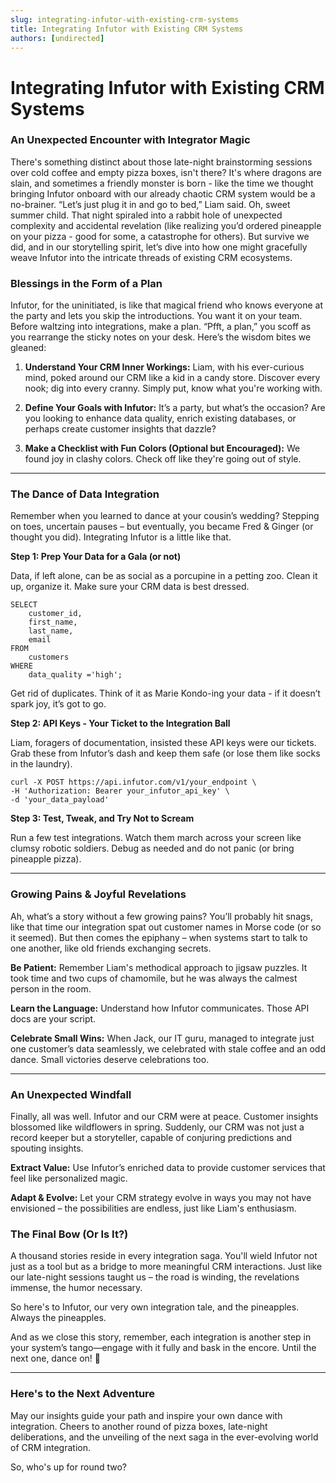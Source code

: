 ```yaml
---
slug: integrating-infutor-with-existing-crm-systems
title: Integrating Infutor with Existing CRM Systems
authors: [undirected]
---
```



# Integrating Infutor with Existing CRM Systems

### An Unexpected Encounter with Integrator Magic

There's something distinct about those late-night brainstorming sessions over cold coffee and empty pizza boxes, isn't there? It's where dragons are slain, and sometimes a friendly monster is born - like the time we thought bringing Infutor onboard with our already chaotic CRM system would be a no-brainer. “Let’s just plug it in and go to bed,” Liam said. Oh, sweet summer child. That night spiraled into a rabbit hole of unexpected complexity and accidental revelation (like realizing you’d ordered pineapple on your pizza - good for some, a catastrophe for others). But survive we did, and in our storytelling spirit, let’s dive into how one might gracefully weave Infutor into the intricate threads of existing CRM ecosystems.

### Blessings in the Form of a Plan

Infutor, for the uninitiated, is like that magical friend who knows everyone at the party and lets you skip the introductions. You want it on your team. Before waltzing into integrations, make a plan. “Pfft, a plan,” you scoff as you rearrange the sticky notes on your desk. Here’s the wisdom bites we gleaned:

1. **Understand Your CRM Inner Workings:** Liam, with his ever-curious mind, poked around our CRM like a kid in a candy store. Discover every nook; dig into every cranny. Simply put, know what you're working with.

2. **Define Your Goals with Infutor:** It’s a party, but what’s the occasion? Are you looking to enhance data quality, enrich existing databases, or perhaps create customer insights that dazzle?

3. **Make a Checklist with Fun Colors (Optional but Encouraged):** We found joy in clashy colors. Check off like they're going out of style.

---

### The Dance of Data Integration

Remember when you learned to dance at your cousin’s wedding? Stepping on toes, uncertain pauses – but eventually, you became Fred & Ginger (or thought you did). Integrating Infutor is a little like that.

**Step 1: Prep Your Data for a Gala (or not)**

Data, if left alone, can be as social as a porcupine in a petting zoo. Clean it up, organize it. Make sure your CRM data is best dressed.

```plaintext
SELECT 
    customer_id, 
    first_name, 
    last_name, 
    email 
FROM 
    customers 
WHERE 
    data_quality ='high';
```

Get rid of duplicates. Think of it as Marie Kondo-ing your data - if it doesn’t spark joy, it’s got to go.

**Step 2: API Keys - Your Ticket to the Integration Ball**

Liam, foragers of documentation, insisted these API keys were our tickets. Grab these from Infutor’s dash and keep them safe (or lose them like socks in the laundry).

```plaintext
curl -X POST https://api.infutor.com/v1/your_endpoint \
-H 'Authorization: Bearer your_infutor_api_key' \
-d 'your_data_payload'
```

**Step 3: Test, Tweak, and Try Not to Scream**

Run a few test integrations. Watch them march across your screen like clumsy robotic soldiers. Debug as needed and do not panic (or bring pineapple pizza).

---

### Growing Pains & Joyful Revelations 

Ah, what’s a story without a few growing pains? You’ll probably hit snags, like that time our integration spat out customer names in Morse code (or so it seemed). But then comes the epiphany – when systems start to talk to one another, like old friends exchanging secrets. 

**Be Patient:** Remember Liam's methodical approach to jigsaw puzzles. It took time and two cups of chamomile, but he was always the calmest person in the room.

**Learn the Language:** Understand how Infutor communicates. Those API docs are your script.

**Celebrate Small Wins:** When Jack, our IT guru, managed to integrate just one customer’s data seamlessly, we celebrated with stale coffee and an odd dance. Small victories deserve celebrations too.

---

### An Unexpected Windfall

Finally, all was well. Infutor and our CRM were at peace. Customer insights blossomed like wildflowers in spring. Suddenly, our CRM was not just a record keeper but a storyteller, capable of conjuring predictions and spouting insights.

**Extract Value:** Use Infutor’s enriched data to provide customer services that feel like personalized magic.

**Adapt & Evolve:** Let your CRM strategy evolve in ways you may not have envisioned – the possibilities are endless, just like Liam's enthusiasm.

### The Final Bow (Or Is It?)

A thousand stories reside in every integration saga. You'll wield Infutor not just as a tool but as a bridge to more meaningful CRM interactions. Just like our late-night sessions taught us – the road is winding, the revelations immense, the humor necessary.

So here's to Infutor, our very own integration tale, and the pineapples. Always the pineapples.

And as we close this story, remember, each integration is another step in your system’s tango—engage with it fully and bask in the encore. Until the next one, dance on! 🍍

---

### Here's to the Next Adventure

May our insights guide your path and inspire your own dance with integration. Cheers to another round of pizza boxes, late-night deliberations, and the unveiling of the next saga in the ever-evolving world of CRM integration.

So, who's up for round two?